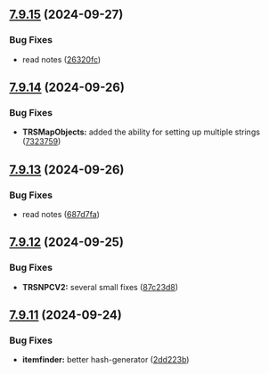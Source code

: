 ## [7.9.15](https://github.com/Torwent/SRL-T/compare/v7.9.14...v7.9.15) (2024-09-27)


### Bug Fixes

* read notes ([26320fc](https://github.com/Torwent/SRL-T/commit/26320fceafe4559165e864a6e78385de4739fb66))



## [7.9.14](https://github.com/Torwent/SRL-T/compare/v7.9.13...v7.9.14) (2024-09-26)


### Bug Fixes

* **TRSMapObjects:** added the ability for setting up multiple strings ([7323759](https://github.com/Torwent/SRL-T/commit/7323759e83f641d9de8b326a423ba8a827e521aa))



## [7.9.13](https://github.com/Torwent/SRL-T/compare/v7.9.12...v7.9.13) (2024-09-26)


### Bug Fixes

* read notes ([687d7fa](https://github.com/Torwent/SRL-T/commit/687d7fa36a9b361ddb518770a1353d95c815c45c))



## [7.9.12](https://github.com/Torwent/SRL-T/compare/v7.9.11...v7.9.12) (2024-09-25)


### Bug Fixes

* **TRSNPCV2:** several small fixes ([87c23d8](https://github.com/Torwent/SRL-T/commit/87c23d86f96fe926a22bb4acd21567d4eda32ce3))



## [7.9.11](https://github.com/Torwent/SRL-T/compare/v7.9.10...v7.9.11) (2024-09-24)


### Bug Fixes

* **itemfinder:** better hash-generator ([2dd223b](https://github.com/Torwent/SRL-T/commit/2dd223b21e6857291927cecec5c9cc7282653c71))



